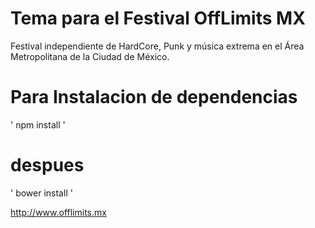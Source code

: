 # Tema para el Festival OffLimits MX

Festival independiente de HardCore, Punk y música extrema en el Área Metropolitana de la Ciudad de México.

# Para Instalacion de dependencias
 ' npm install '

# despues
 ' bower install '


 http://www.offlimits.mx
